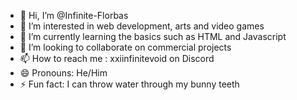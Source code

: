 - 👋 Hi, I’m @Infinite-Florbas
- 👀 I’m interested in web development, arts and video games
- 🌱 I’m currently learning the basics such as HTML and Javascript
- 💞️ I’m looking to collaborate on commercial projects
- 📫 How to reach me : xxiinfinitevoid on Discord
- 😄 Pronouns: He/Him
- ⚡ Fun fact: I can throw water through my bunny teeth

<!---
Infinite-Florbas/Infinite-Florbas is a ✨ special ✨ repository because its `README.md` (this file) appears on your GitHub profile.
You can click the Preview link to take a look at your changes.
--->
